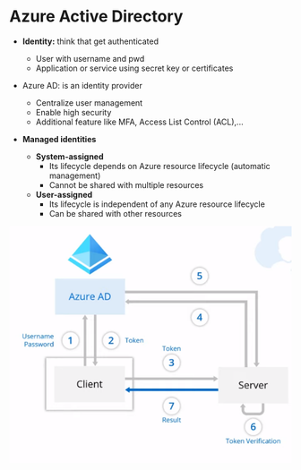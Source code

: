 # Azure Active Directory

- **Identity:** think that get authenticated
    - User with username and pwd
    - Application or service using secret key or certificates
  
- Azure AD: is an identity provider
  - Centralize user management
  - Enable high security
  - Additional feature like MFA, Access List Control (ACL),... 

- **Managed identities**
  - **System-assigned**
    - Its lifecycle depends on Azure resource lifecycle (automatic management)
    - Cannot be shared with multiple resources
  - **User-assigned**
    - Its lifecycle is independent of any Azure resource lifecycle
    - Can be shared with other resources

![azure-ad](../screenshots/azure-ad.png)